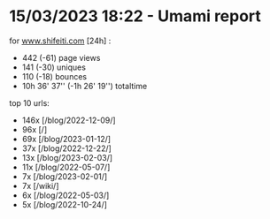 # 15/03/2023 18:22 - Umami report
for www.shifeiti.com [24h] :

 - 442 (-61) page views
 - 141 (-30) uniques
 - 110 (-18) bounces
 - 10h 36' 37'' (-1h 26' 19'') totaltime


top 10 urls:
 - 146x [/blog/2022-12-09/]
 - 96x [/]
 - 69x [/blog/2023-01-12/]
 - 37x [/blog/2022-12-22/]
 - 13x [/blog/2023-02-03/]
 - 11x [/blog/2022-05-07/]
 - 7x [/blog/2023-02-01/]
 - 7x [/wiki/]
 - 6x [/blog/2022-05-03/]
 - 5x [/blog/2022-10-24/]


